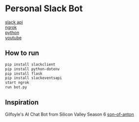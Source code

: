 # Personal Slack Bot


[slack api](https://api.slack.com/)<br/>
[ngrok](https://ngrok.com/)<br/>
[python](https://www.python.org/downloads/)<br/>
[youtube](https://www.youtube.com/watch?v=KJ5bFv-IRFM&list=PLzMcBGfZo4-kqyzTzJWCV6lyK-ZMYECDc&index=2)<br/>

## How to run
```bash
pip install slackclient
pip install python-dotenv
pip install flask
pip install slackeventsapi
start ngrok
run bot.py
```

## Inspiration
Gilfoyle's AI Chat Bot from Silicon Valley Season 6
[son-of-anton](https://www.youtube.com/watch?v=IWIusSdn1e4)

